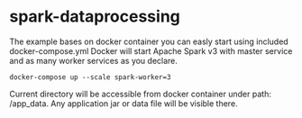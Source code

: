# spark-dataprocessing

The example bases on docker container you can easly start using included docker-compose.yml
Docker will start Apache Spark v3 with master service and as many worker services as you declare.

```
docker-compose up --scale spark-worker=3
```

Current directory will be accessible from docker container under path: /app_data.
Any application jar or data file will be visible there.

